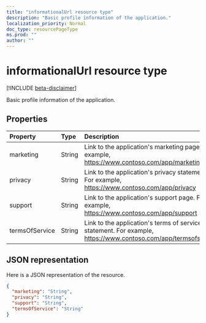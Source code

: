 ```yaml
---
title: "informationalUrl resource type"
description: "Basic profile information of the application."
localization_priority: Normal
doc_type: resourcePageType
ms.prod: ""
author: ""
---
```


# informationalUrl resource type

[!INCLUDE [beta-disclaimer](../../includes/beta-disclaimer.md)]

Basic profile information of the application.

## Properties

| Property | Type | Description |
|:---------------|:--------|:----------|
|marketing|String| Link to the application's marketing page. For example, https://www.contoso.com/app/marketing |
|privacy|String| Link to the application's privacy statement. For example, https://www.contoso.com/app/privacy |
|support|String| Link to the application's support page. For example, https://www.contoso.com/app/support |
|termsOfService|String| Link to the application's terms of service statement. For example, https://www.contoso.com/app/termsofservice |

## JSON representation
Here is a JSON representation of the resource.

<!-- {
  "blockType": "resource",
  "optionalProperties": [

  ],
  "@odata.type": "microsoft.graph.informationalUrl"
}-->

```json
{
  "marketing": "String",
  "privacy": "String",
  "support": "String",
  "termsOfService": "String"
}

```


<!-- uuid: 8fcb5dbc-d5aa-4681-8e31-b001d5168d79
2015-10-25 14:57:30 UTC -->
<!--
{
  "type": "#page.annotation",
  "description": "informationalUrl resource",
  "keywords": "",
  "section": "documentation",
  "tocPath": "",
  "suppressions": []
}
-->
